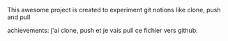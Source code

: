 This awesome project is created to experiment git notions like clone, push and pull

achievements: j'ai clone, push et je vais pull ce fichier vers github.